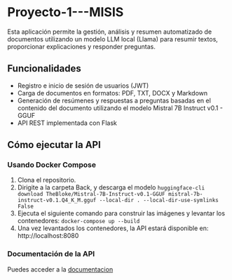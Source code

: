 # Proyecto-1---MISIS

Esta aplicación permite la gestión, análisis y resumen automatizado de documentos utilizando un modelo LLM local (Llama) para resumir textos, proporcionar explicaciones y responder preguntas.

## Funcionalidades

- Registro e inicio de sesión de usuarios (JWT)
- Carga de documentos en formatos: PDF, TXT, DOCX y Markdown
- Generación de resúmenes y respuestas a preguntas basadas en el contenido del documento utilizando el modelo Mistral 7B Instruct v0.1 - GGUF
- API REST implementada con Flask

## Cómo ejecutar la API

### Usando Docker Compose

1. Clona el repositorio.
2. Dirigite a la carpeta Back, y descarga el modelo `huggingface-cli download TheBloke/Mistral-7B-Instruct-v0.1-GGUF mistral-7b-instruct-v0.1.Q4_K_M.gguf --local-dir . --local-dir-use-symlinks False`
3. Ejecuta el siguiente comando para construir las imágenes y levantar los contenedores:
`docker-compose up --build`
4. Una vez levantados los contenedores, la API estará disponible en: http://localhost:8080

### Documentación de la API
Puedes acceder a la [documentacion](Back/Documentacion_API.md)
